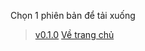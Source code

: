 Chọn 1 phiên bản để tải xuống
> [v0.1.0](https://github.com/HuyMaster/ModpackUpdater/releases/tag/v0.1.0)
[Về trang chủ](https://HuyMaster.github.io)
